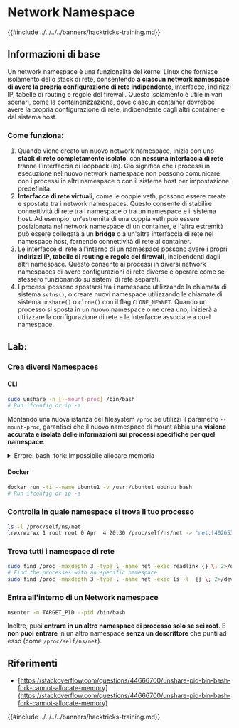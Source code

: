 # Network Namespace

{{#include ../../../../banners/hacktricks-training.md}}

## Informazioni di base

Un network namespace è una funzionalità del kernel Linux che fornisce isolamento dello stack di rete, consentendo **a ciascun network namespace di avere la propria configurazione di rete indipendente**, interfacce, indirizzi IP, tabelle di routing e regole del firewall. Questo isolamento è utile in vari scenari, come la containerizzazione, dove ciascun container dovrebbe avere la propria configurazione di rete, indipendente dagli altri container e dal sistema host.

### Come funziona:

1. Quando viene creato un nuovo network namespace, inizia con uno **stack di rete completamente isolato**, con **nessuna interfaccia di rete** tranne l'interfaccia di loopback (lo). Ciò significa che i processi in esecuzione nel nuovo network namespace non possono comunicare con i processi in altri namespace o con il sistema host per impostazione predefinita.
2. **Interfacce di rete virtuali**, come le coppie veth, possono essere create e spostate tra i network namespaces. Questo consente di stabilire connettività di rete tra i namespace o tra un namespace e il sistema host. Ad esempio, un'estremità di una coppia veth può essere posizionata nel network namespace di un container, e l'altra estremità può essere collegata a un **bridge** o a un'altra interfaccia di rete nel namespace host, fornendo connettività di rete al container.
3. Le interfacce di rete all'interno di un namespace possono avere i propri **indirizzi IP, tabelle di routing e regole del firewall**, indipendenti dagli altri namespace. Questo consente ai processi in diversi network namespaces di avere configurazioni di rete diverse e operare come se stessero funzionando su sistemi di rete separati.
4. I processi possono spostarsi tra i namespace utilizzando la chiamata di sistema `setns()`, o creare nuovi namespace utilizzando le chiamate di sistema `unshare()` o `clone()` con il flag `CLONE_NEWNET`. Quando un processo si sposta in un nuovo namespace o ne crea uno, inizierà a utilizzare la configurazione di rete e le interfacce associate a quel namespace.

## Lab:

### Crea diversi Namespaces

#### CLI
```bash
sudo unshare -n [--mount-proc] /bin/bash
# Run ifconfig or ip -a
```
Montando una nuova istanza del filesystem `/proc` se utilizzi il parametro `--mount-proc`, garantisci che il nuovo namespace di mount abbia una **visione accurata e isolata delle informazioni sui processi specifiche per quel namespace**.

<details>

<summary>Errore: bash: fork: Impossibile allocare memoria</summary>

Quando `unshare` viene eseguito senza l'opzione `-f`, si verifica un errore a causa del modo in cui Linux gestisce i nuovi namespace PID (Process ID). I dettagli chiave e la soluzione sono delineati di seguito:

1. **Spiegazione del problema**:

- Il kernel Linux consente a un processo di creare nuovi namespace utilizzando la chiamata di sistema `unshare`. Tuttavia, il processo che avvia la creazione di un nuovo namespace PID (denominato processo "unshare") non entra nel nuovo namespace; solo i suoi processi figli lo fanno.
- Eseguire `%unshare -p /bin/bash%` avvia `/bin/bash` nello stesso processo di `unshare`. Di conseguenza, `/bin/bash` e i suoi processi figli si trovano nel namespace PID originale.
- Il primo processo figlio di `/bin/bash` nel nuovo namespace diventa PID 1. Quando questo processo termina, attiva la pulizia del namespace se non ci sono altri processi, poiché PID 1 ha il ruolo speciale di adottare processi orfani. Il kernel Linux disabiliterà quindi l'allocazione PID in quel namespace.

2. **Conseguenza**:

- L'uscita di PID 1 in un nuovo namespace porta alla pulizia del flag `PIDNS_HASH_ADDING`. Questo provoca il fallimento della funzione `alloc_pid` nell'allocare un nuovo PID durante la creazione di un nuovo processo, producendo l'errore "Impossibile allocare memoria".

3. **Soluzione**:
- Il problema può essere risolto utilizzando l'opzione `-f` con `unshare`. Questa opzione fa sì che `unshare` fork un nuovo processo dopo aver creato il nuovo namespace PID.
- Eseguire `%unshare -fp /bin/bash%` garantisce che il comando `unshare` stesso diventi PID 1 nel nuovo namespace. `/bin/bash` e i suoi processi figli sono quindi contenuti in modo sicuro all'interno di questo nuovo namespace, prevenendo l'uscita prematura di PID 1 e consentendo l'allocazione normale dei PID.

Assicurandoti che `unshare` venga eseguito con il flag `-f`, il nuovo namespace PID viene mantenuto correttamente, consentendo a `/bin/bash` e ai suoi subprocessi di operare senza incontrare l'errore di allocazione della memoria.

</details>

#### Docker
```bash
docker run -ti --name ubuntu1 -v /usr:/ubuntu1 ubuntu bash
# Run ifconfig or ip -a
```
### &#x20;Controlla in quale namespace si trova il tuo processo
```bash
ls -l /proc/self/ns/net
lrwxrwxrwx 1 root root 0 Apr  4 20:30 /proc/self/ns/net -> 'net:[4026531840]'
```
### Trova tutti i namespace di rete
```bash
sudo find /proc -maxdepth 3 -type l -name net -exec readlink {} \; 2>/dev/null | sort -u | grep "net:"
# Find the processes with an specific namespace
sudo find /proc -maxdepth 3 -type l -name net -exec ls -l  {} \; 2>/dev/null | grep <ns-number>
```
### Entra all'interno di un Network namespace
```bash
nsenter -n TARGET_PID --pid /bin/bash
```
Inoltre, puoi **entrare in un altro namespace di processo solo se sei root**. E **non puoi** **entrare** in un altro namespace **senza un descrittore** che punti ad esso (come `/proc/self/ns/net`).

## Riferimenti

- [https://stackoverflow.com/questions/44666700/unshare-pid-bin-bash-fork-cannot-allocate-memory](https://stackoverflow.com/questions/44666700/unshare-pid-bin-bash-fork-cannot-allocate-memory)

{{#include ../../../../banners/hacktricks-training.md}}
